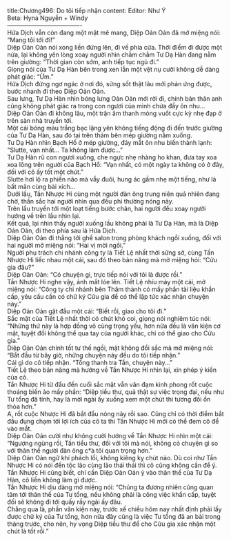 title:Chương496: Do tôi tiếp nhận
content:
Editor: Như Ý<br>Beta: Hyna Nguyễn + Windy<br>————————————-<br>Hứa Dịch vẫn còn đang một mặt mê mang, Diệp Oản Oản đã mở miệng nói: “Mang tôi tới đi!”<br>Diệp Oản Oản nói xong liền đứng lên, đi về phía cửa. Thời điểm đi được một nửa, lại không yên lòng xoay người nhìn chằm chằm Tư Dạ Hàn đang nằm trên giường: “Thời gian còn sớm, anh tiếp tục ngủ đi.”<br>Giọng nói của Tư Dạ Hàn bên trong xen lẫn một vệt nụ cười không dễ dàng phát giác: “Ừm.”<br>Hứa Dịch đứng ngơ ngác ở nơi đó, sửng sốt thật lâu mới phản ứng được, bước nhanh đi theo Diệp Oản Oản.<br>Sau lưng, Tư Dạ Hàn nhìn bóng lưng Oản Oản mới rời đi, chính bản thân anh cũng không phát giác ra trong con ngươi của mình chứa đầy ôn nhu…<br>Diệp Oản Oản đi không lâu, một trận âm thanh móng vuốt cực kỳ nhẹ đạp ở trên sàn nhà truyền tới.<br>Một cái bóng màu trắng bạc lặng yên không tiếng động đi đến trước giường của Tư Dạ Hàn, sau đó tại trên thảm bên mép giường nằm xuống.<br>Tư Dạ Hàn nhìn Bạch Hổ ở mép giường, đáy mắt ôn nhu biến thành lạnh: “Slutte, vạn nhất… Ta không làm được…”<br>Tư Dạ Hàn rũ con ngươi xuống, che ngực nhẹ nhàng ho khan, đưa tay xoa xoa lông trên người của Bạch Hổ: “Vạn nhất, có một ngày ta không có ở đây, đối với cô ấy tốt một chút.”<br>Slutte hơi lộ ra phiền não mà vẫy đuôi, hung ác gầm nhẹ một tiếng, như là bất mãn cùng bài xích…<br>Dưới lầu, Tần Nhược Hi cùng một người đàn ông trung niên quả nhiên đang chờ, thần sắc hai người nhìn qua đều phi thường nóng nảy.<br>Trên lầu truyền tới một loạt tiếng bước chân, hai người đều xoay người hướng về trên lầu nhìn lại.<br>Kết quả, lại nhìn thấy người xuống lầu không phải là Tư Dạ Hàn, mà là Diệp Oản Oản, đi theo phía sau là Hứa Dịch.<br>Diệp Oản Oản đi thẳng tới ghế salon trong phòng khách ngồi xuống, đối với hai người mở miệng nói: “Hai vị mời ngồi.”<br>Người phụ trách chi nhánh công ty là Tiết Lệ nhất thời sững sờ, cùng Tần Nhược Hi liếc nhau một cái, sau đó theo bản năng mà mở miệng hỏi: “Cửu gia đâu?”<br>Diệp Oản Oản: “Có chuyện gì, trực tiếp nói với tôi là được rồi.”<br>Tần Nhược Hi nghe vậy, ánh mắt lóe lên. Tiết Lệ nhíu mày một cái, mở miệng nói: “Công ty chi nhánh bên Thâm thành có mấy phần tài liệu khẩn cấp, yêu cầu cần có chữ ký Cửu gia để có thể lập tức xác nhận chuyện này.”<br>Diệp Oản Oản gật đầu một cái: “Biết rồi, giao cho tôi đi.”<br>Sắc mặt của Tiết Lệ nhất thời có chút khó coi, giọng nói nghiêm túc nói: “Những thứ này là hợp đồng vô cùng trọng yếu, hơn nữa đều là văn kiện cơ mật, tuyệt đối không thể qua tay của người khác, chỉ có thể giao cho Cửu gia.”<br>Diệp Oản Oản chỉnh tốt tư thế ngồi, mặt không đổi sắc mà mở miệng nói: “Bắt đầu từ bây giờ, những chuyện này đều do tôi tiếp nhận.”<br>Cái gì do cô tiếp nhận. “Tổng thanh tra Tần, chuyện này…”<br>Tiết Lệ theo bản năng mà hướng về Tần Nhược Hi nhìn lại, xin phép ý kiến của cô.<br>Tần Nhược Hi từ đầu đến cuối sắc mặt vẫn vân đạm kinh phong rốt cuộc thoáng biến ảo mấy phần: “Diệp tiểu thư, quả thật sự việc trọng đại, nếu như Tư tổng đã tỉnh, hay là mời ngài ấy xuống xem một chút thì tương đối ổn thỏa hơn.”<br>A, rốt cuộc Nhược Hi đã bắt đầu nóng nảy rồi sao. Cũng chỉ có thời điểm bắt đầu đụng chạm tới lợi ích của cô ta thì Tần Nhược Hi mới có thể đem cô để vào mắt.<br>Diệp Oản Oản cười như không cười hướng về Tần Nhược Hi nhìn một cái: “Ngượng ngùng rồi, Tần tiểu thư, đối với tôi mà nói, không có chuyện gì so với thân thể người đàn ông c*̉a tôi quan trọng hơn.”<br>Diệp Oản Oản ngữ khí phách lối, không kiêng kỵ chút nào. Dù coi như Tần Nhược Hi có nói đến tộc lão cùng lão thái thái thì cô cũng không cần để ý.<br>Tần Nhược Hi cũng biết, chỉ cần Diệp Oản Oản ỷ vào thân thể của Tư Dạ Hàn, cô liền không làm gì được.<br>Tần Nhược Hi dịu dàng mở miệng nói: “Chúng ta đương nhiên cũng quan tâm tới thân thể của Tư tổng, nếu không phải là công việc khẩn cấp, tuyệt đối sẽ không đi tới quấy rầy ngài ấy đâu.<br>Chẳng qua là, phần văn kiện này, trước xế chiều hôm nay nhất định phải lấy được chữ ký của Tư tổng, hơn nữa đây cũng là việc Tư tổng đã an bài trong tháng trước, cho nên, hy vọng Diệp tiểu thư để cho Cửu gia xác nhận một chút là tốt rồi.”